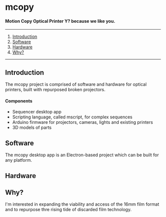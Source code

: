 # mcopy
#### Motion Copy Optical Printer Y? because we like you.

-------
1. <a href="intro">Introduction</a>
2. <a href="software">Software</a>
3. <a href="hardware">Hardware</a>
4. <a href="#why">Why?</a>

-------

## Introduction <a name="intro"></a>

The mcopy project is comprised of software and hardware for optical printers, built with repurposed broken projectors.



#### Components

* Sequencer desktop app
* Scripting language, called mscript, for complex sequences
* Arduino firmware for projectors, cameras, lights and existing printers
* 3D models of parts

## Software <a name="software"></a>

The mcopy desktop app is an Electron-based project which can be built for any platform.


## Hardware <a name="hardware"></a>



## Why? <a name="why"></a>

I'm interested in expanding the viability and access of the 16mm film format and to repurpose thre rising tide of discarded film technology.

